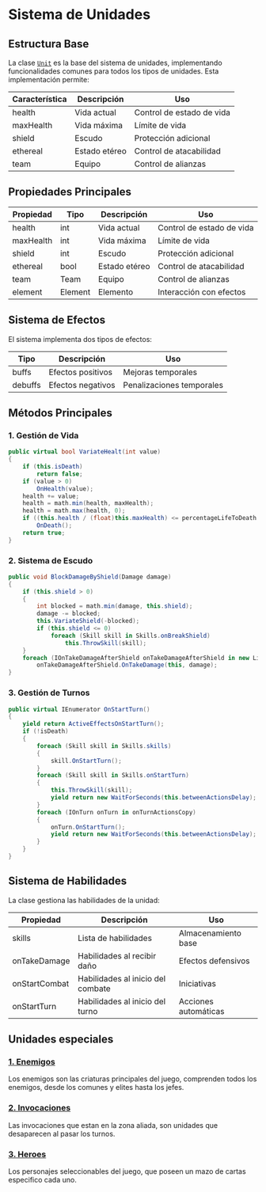 # Sistema de Unidades

## Estructura Base

La clase [`Unit`](../../../Assets/src/app/Unit/Units.cs) es la base del sistema de unidades, implementando funcionalidades comunes para todos los tipos de unidades. Esta implementación permite:

| Característica | Descripción | Uso |
| --- | --- | --- |
| health | Vida actual | Control de estado de vida |
| maxHealth | Vida máxima | Límite de vida |
| shield | Escudo | Protección adicional |
| ethereal | Estado etéreo | Control de atacabilidad |
| team | Equipo | Control de alianzas |

## Propiedades Principales

| Propiedad | Tipo | Descripción | Uso |
| --- | --- | --- | --- |
| health | int | Vida actual | Control de estado de vida |
| maxHealth | int | Vida máxima | Límite de vida |
| shield | int | Escudo | Protección adicional |
| ethereal | bool | Estado etéreo | Control de atacabilidad |
| team | Team | Equipo | Control de alianzas |
| element | Element | Elemento | Interacción con efectos |

## Sistema de Efectos

El sistema implementa dos tipos de efectos:

| Tipo | Descripción | Uso |
| --- | --- | --- |
| buffs | Efectos positivos | Mejoras temporales |
| debuffs | Efectos negativos | Penalizaciones temporales |

## Métodos Principales

### 1. Gestión de Vida

```csharp
public virtual bool VariateHealt(int value)
{
    if (this.isDeath)
        return false;
    if (value > 0)
        OnHealth(value);
    health += value;
    health = math.min(health, maxHealth);
    health = math.max(health, 0);
    if ((this.health / (float)this.maxHealth) <= percentageLifeToDeath / 100f)
        OnDeath();
    return true;
}
```

### 2. Sistema de Escudo

```csharp
public void BlockDamageByShield(Damage damage)
{
    if (this.shield > 0)
    {
        int blocked = math.min(damage, this.shield);
        damage -= blocked;
        this.VariateShield(-blocked);
        if (this.shield <= 0)
            foreach (Skill skill in Skills.onBreakShield)
                this.ThrowSkill(skill);
    }
    foreach (IOnTakeDamageAfterShield onTakeDamageAfterShield in new List<IOnTakeDamageAfterShield>(this.onTakeDamageAfterShieldActions))
        onTakeDamageAfterShield.OnTakeDamage(this, damage);
}
```

### 3. Gestión de Turnos

```csharp
public virtual IEnumerator OnStartTurn()
{
    yield return ActiveEffectsOnStartTurn();
    if (!isDeath)
    {
        foreach (Skill skill in Skills.skills)
        {
            skill.OnStartTurn();
        }
        foreach (Skill skill in Skills.onStartTurn)
        {
            this.ThrowSkill(skill);
            yield return new WaitForSeconds(this.betweenActionsDelay);
        }
        foreach (IOnTurn onTurn in onTurnActionsCopy)
        {
            onTurn.OnStartTurn();
            yield return new WaitForSeconds(this.betweenActionsDelay);
        }
    }
}
```

## Sistema de Habilidades

La clase
 gestiona las habilidades de la unidad:

| Propiedad | Descripción | Uso |
| --- | --- | --- |
| skills | Lista de habilidades | Almacenamiento base |
| onTakeDamage | Habilidades al recibir daño | Efectos defensivos |
| onStartCombat | Habilidades al inicio del combate | Iniciativas |
| onStartTurn | Habilidades al inicio del turno | Acciones automáticas |

## Unidades especiales

### [1. Enemigos](./Creatures.md)

Los enemigos son las criaturas principales del juego, comprenden todos los enemigos, desde los comunes y elites  hasta los jefes.

### [2. Invocaciones](./Summons.md)

Las invocaciones que estan en la zona aliada, son unidades que desaparecen al pasar los turnos.

### [3. Heroes](./Heros.md)

Los personajes seleccionables del juego, que poseen un mazo de cartas especifico cada uno.
